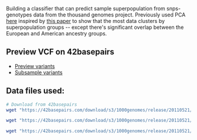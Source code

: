 Building a classifier that can predict sample superpopulation from snps-genotypes data from the thousand genomes project. Previously used PCA [here](https://github.com/davneet721/PCA_Genotypes) inspired by [this paper](https://www.nature.com/articles/nature07331) to show that the most data clusters by superpopulation groups -- except there's significant overlap between the European and American ancestry groups.

## Preview VCF on 42basepairs

* [Preview variants](https://42basepairs.com/browse/s3/1000genomes/release/20110521?file=ALL.chr22.phase1_release_v3.20101123.snps_indels_svs.genotypes.vcf.gz&preview=variants)
* [Subsample variants](https://42basepairs.com/browse/s3/1000genomes/release/20110521?file=ALL.chr22.phase1_release_v3.20101123.snps_indels_svs.genotypes.vcf.gz&preview=subsample&loci=22%3A16000000-16100000)


## Data files used:

```bash
# Download from 42basepairs
wget "https://42basepairs.com/download/s3/1000genomes/release/20110521/ALL.chr22.phase1_release_v3.20101123.snps_indels_svs.genotypes.vcf.gz"

wget "https://42basepairs.com/download/s3/1000genomes/release/20110521/ALL.chr22.phase1_release_v3.20101123.snps_indels_svs.genotypes.vcf.gz.tbi"

wget "https://42basepairs.com/download/s3/1000genomes/release/20110521/phase1_integrated_calls.20101123.ALL.panel"